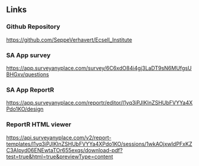 ## Links

### Github Repository
https://github.com/SeppeVerhavert/Ecsell_Institute

### SA App survey
https://app.surveyanyplace.com/survey/6C6xdO84i4gj3LaDT9sN6MUfgsUBHGxv/questions

### SA App ReportR
https://app.surveyanyplace.com/reportr/editor/l1yq3iPJIKlnZSHUbFVYYa4XPdo1KO/design

### ReportR HTML viewer
https://api.surveyanyplace.com/v2/report-templates/l1yq3iPJIKlnZSHUbFVYYa4XPdo1KO/sessions/1wkAOjxwIdPFxKZC3AIpyd06ENEwtaTOr655exqs/download-pdf?test=true&html=true&previewType=content